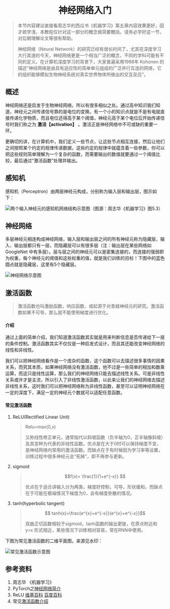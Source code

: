 <center><h1>神经网络入门</h1></center>

> 本节内容建议直接看周志华的西瓜书《机器学习》第五章内容效果更好，因才疏学浅，本教程仅针对这一部分的概念做简要概括。请务必学好这一节，对后期理解论文等很有帮助。
>
> 神经网络（Neural Network）的研究已经有很长时间了，尤其在深度学习大行其道的今天，神经网络更是一个相当广泛的概念，不同的学科可能有不同的定义。在计算机深度学习的背景下，大家普遍采用1988年 Kohonen 的描述“神经网络是由具有适应性的简单单元组成的广泛并行互连的网络，它的组织能够模拟生物神经系统对真实世界物体所做出的交互反应”。



## 概述

​		神经网络还是启发于生物神经网络，所以有很多相似之处。通过高中知识我们知道，神经元之间传递信号靠的是电位的变换。有一个小的知识点就是不是有电就直接传递化学物质，而且电位还得高于某个阈值，神经元高于某个电位后开始传递信号时我们称之为 **激活【activation】** 。激活正是神经网络中不可或缺的重要一环。

​		更确切的讲，在计算机中，我们定义一些节点，让这些节点相互连接，然后让他们之间按照某个约定的规律传递数据，这些约定的规律中就蕴含着一些参数，你可以把这些规则简单理解为一个复杂的函数，而需要输出的数值就要通过一个阈值比较，最后通过“激活函数”处理并输出。

## 感知机

​		感知机（Perceptron）由两层神经元构成，分别称为输入层和输出层，图示如下：

![两个输入神经元的感知机网络结构示意图（图源：周志华《机器学习》图5.3）](http://resource.mahc.host/img/image-20200703220840371.png)





## 神经网络

​		多层神经元相连构成神经网络，输入层和输出层之间的所有神经元称为隐藏层，输入、输出层都只有一层，而隐藏层可以有很多层（注：输出层在某些网络如GoogleNet 中有多层）。层与层之间的神经元可以是密集连接的，而连接的强弱即为权重，每个神经元的阈值和这些权重的值，就是我们训练的目标！下图中的蓝色圆点就是隐藏层，这里有5个隐藏层。



![神经网络示意图](http://resource.mahc.host/img/7.png)

## 激活函数

> 激活函数也叫激励函数，响应函数，或起源于对青蛙神经元的研究。激活函数如果不可导，那么就不能使用梯度进行优化。

#### 介绍

​		通过上面的简单介绍，我们知道激活函数其实就是用来判断信息是否传递给下一层的条件控制。激活函数其实不仅仅是一种启发式设计，而且其还能改变神经网络的线性和非线性。

​		我们可以把神经网络看作是一个庞杂的函数，这个函数可以去描述很多事情的因果关系，而究其本质，如果神经网络没有激活函数，他不过是一些简单的相加和数乘运算，而这只是线性运算，那么我们的神经网络只能去描述线性关系。可是非线性关系或许才是主流，所以引入了非线性激活函数，以此来让我们的神经网络去描述非线性关系，这时我们可以把神经网络称为非线性函数，甚至可以证明神经网络在一定的深度下，满足一定的神经元个数就可以适配任意函数。

#### 常见激活函数

1. ReLU(Rectified Linear Unit)  

   >  Relu=max(0,x)
   >
   > 又称线性修正单元，通常指代以斜坡函数（负半轴为0，正半轴像斜坡）及其变种为代表的非线性函数。优点是在大于0时可以保持梯度不变，是神经网络内常用的激活函数。而缺点在于有时候因为学习率等设置，训练过程中很多神经元会“死掉”，即不再参与更新。

2. sigmoid

   >$$f(x)= \frac{1}{1+e^{-x}} $$
   >
   >优点在于适合讲输入分为两类，梯度好控制，可导，形状缓和，而缺点在于可能在极端情况下梯度为0，会有梯度弥散的情况。

3. tanh(hyperbolic tangent)

   > $$ tanh(x)=\frac{e^{x}+e^{-x}}{e^{x}+e^{-x}}$$
   >
   > 双曲正切函数相较于sigmoid，tanh函数的输出更陡，在原点附近和 y=x 形式相近，某些情况下训练相对容易，常在RNN中使用。



下图为常见激活函数的二维平面图，来源见水印：

![常见激活函数示意图](http://resource.mahc.host/img/clip_image001.jpg)





## 参考资料

1. 周志华 《机器学习》
2. PyTorch之[神经网络简介](https://github.com/zergtant/pytorch-handbook/blob/master/chapter2/2.3-deep-learning-neural-network-introduction.ipynb)
3. ReLU [维基百科](https://en.wikipedia.org/wiki/Rectifier_(neural_networks))   [百度百科](https://baike.baidu.com/item/ReLU%20%E5%87%BD%E6%95%B0/22689567?fr=aladdin)
4. 常见[激活函数介绍](https://www.jianshu.com/p/857d5859d2cc)

